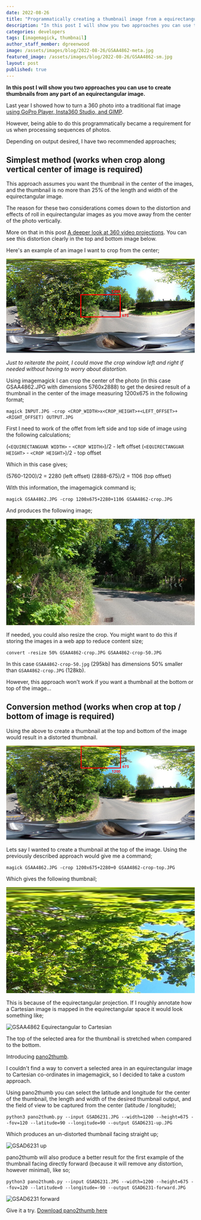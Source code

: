 ```yaml
---
date: 2022-08-26
title: "Programmatically creating a thumbnail image from a equirectangular image"
description: "In this post I will show you two approaches you can use to create thumbnails from any part of an equirectangular image."
categories: developers
tags: [imagemagick, thumbnail]
author_staff_member: dgreenwood
image: /assets/images/blog/2022-08-26/GSAA4862-meta.jpg
featured_image: /assets/images/blog/2022-08-26/GSAA4862-sm.jpg
layout: post
published: true
---
```


**In this post I will show you two approaches you can use to create thumbnails from any part of an equirectangular image.**

Last year I showed how to turn a 360 photo into a traditional flat image [using GoPro Player, Insta360 Studio, and GIMP](/blog/2021/turn-360-photo-into-non-360-photo).

However, being able to do this programmatically became a requirement for us when processing sequences of photos.

Depending on output desired, I have two recommended approaches;

## Simplest method (works when crop along vertical center of image is required)

This approach assumes you want the thumbnail in the center of the images, and the thumbnail is no more than 25% of the length and width of the equirectangular image.

The reason for these two considerations comes down to the distortion and effects of roll in equirectangular images as you move away from the center of the photo vertically. 

More on that in this post [A deeper look at 360 video projections](/blog/2021/projection-type-360-photography). You can see this distortion clearly in the top and bottom image below.

Here's an example of an image I want to crop from the center;

<img class="img-fluid" src="/assets/images/blog/2022-08-26/GSAA4862-sm.jpg" alt="GSAA4862 illustrated crop" title="GSAA4862 illustrated crop" />

_Just to reiterate the point, I could move the crop window left and right if needed without having to worry about distortion._

Using imagemagick I can crop the center of the photo (in this case GSAA4862.JPG with dimensions 5760x2888) to get the desired result of a thumbnail in the center of the image measuring 1200x675 in the following format;

```shell
magick INPUT.JPG -crop <CROP_WIDTH>x<CROP_HEIGHT>+<LEFT_OFFSET>+<RIGHT_OFFSET) OUTPUT.JPG
```

First I need to work of the offet from left side and top side of image using the following calculations;

(`<EQUIRECTANGUAR WIDTH>` - `<CROP WIDTH>`)/2 - left offset
(`<EQUIRECTANGUAR HEIGHT>` - `<CROP HEIGHT>`)/2 - top offset

Which in this case gives;

(5760-1200)/2 = 2280 (left offset)
(2888-675)/2 = 1106 (top offset)

With this information, the imagemagick command is;

```shell
magick GSAA4862.JPG -crop 1200x675+2280+1106 GSAA4862-crop.JPG
```

And produces the following image;

<img class="img-fluid" src="/assets/images/blog/2022-08-26/GSAA4862-crop.JPG" alt="GSAA4862 image thumbnail" title="GSAA4862 image thumbnail" />

If needed, you could also resize the crop. You might want to do this if storing the images in a web app to reduce content size;

```shell
convert -resize 50% GSAA4862-crop.JPG GSAA4862-crop-50.JPG
```

In this case `GSAA4862-crop-50.jpg` (295kb) has dimensions 50% smaller than `GSAA4862-crop.JPG` (128kb).

However, this approach won't work if you want a thumbnail at the bottom or top of the image...

## Conversion method (works when crop at top / bottom of image is required)

Using the above to create a thumbnail at the top and bottom of the image would result in a distorted thumbnail.

<img class="img-fluid" src="/assets/images/blog/2022-08-26/GSAA4862-distorted-thumb-top.jpg" alt="GSAA4862 distorted thumbnail" title="GSAA4862 distorted thumbnail" />

Lets say I wanted to create a thumbnail at the top of the image. Using the previously described approach would give me a command;

```shell
magick GSAA4862.JPG -crop 1200x675+2280+0 GSAA4862-crop-top.JPG
```

Which gives the following thumbnail;

<img class="img-fluid" src="/assets/images/blog/2022-08-26/GSAA4862-crop-top.JPG" alt="GSAA4862 distorted thumbnail crop" title="GSAA4862 distorted thumbnail crop" />

This is because of the equirectangular projection. If I roughly annotate how a Cartesian image is mapped in the equirectangular space it would look something like;

<img class="img-fluid" src="/assets/images/blog/GSAA4862-distorted-thumb-top-annotated.jpg" alt="GSAA4862 Equirectangular to Cartesian" title="GSAA4862 Equirectangular to Cartesian" />

The top of the selected area for the thumbnail is stretched when compared to the bottom.

Introducing [pano2thumb](https://github.com/trek-view/pano2thumb/).

I couldn't find a way to convert a selected area in an equirectangular image to Cartesian co-ordinates in imagemagick, so I decided to take a custom approach.

Using pano2thumb you can select the latitude and longitude for the center of the thumbnail, the length and width of the desired thumbnail output, and the field of view to be captured from the center (latitude / longitude);

```shell
python3 pano2thumb.py --input GSAD6231.JPG --width=1200 --height=675 --fov=120 --latitude=90 --longitude=90 --output GSAD6231-up.JPG
```

Which produces an un-distorted thumbnail facing straight up;

<img class="img-fluid" src="/assets/images/blog/GSAD6231-up.JPG" alt="GSAD6231 up" title="GSAD6231 up" />

pano2thumb will also produce a better result for the first example of the thumbnail facing directly forward (because it will remove any distortion, however minimal), like so;

```shell
python3 pano2thumb.py --input GSAD6231.JPG --width=1200 --height=675 --fov=120 --latitude=0 --longitude=-90 --output GSAD6231-forward.JPG
```
<img class="img-fluid" src="/assets/images/blog/GSAD6231-forward.JPG" alt="GSAD6231 forward" title="GSAD6231 forward" />

Give it a try. [Download pano2thumb here](https://github.com/trek-view/pano2thumb/)